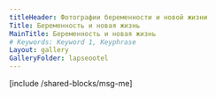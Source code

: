 ```yaml
---
titleHeader: Фотографии беременности и новой жизни
Title: Беременность и новая жизнь
MainTitle: Беременность и новая жизнь
# Keywords: Keyword 1, Keyphrase
Layout: gallery
GalleryFolder: lapseootel
---
```

[include /shared-blocks/msg-me]
